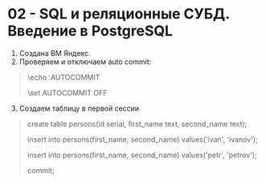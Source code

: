 # 02 - SQL и реляционные СУБД. Введение в PostgreSQL 

1. Создана ВМ Яндекс.
2. Проверяем и отключаем auto commit:
  > \echo :AUTOCOMMIT
  > 
  > \set AUTOCOMMIT OFF
3. Создаем таблицу в первой сессии
>  create table persons(id serial, first_name text, second_name text);
>  
>  insert into persons(first_name, second_name) values('ivan', 'ivanov');
>  
>  insert into persons(first_name, second_name) values('petr', 'petrov');
>  
>  commit;
>  
